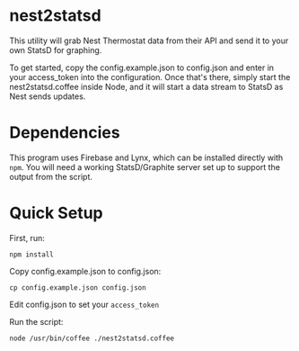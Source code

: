 nest2statsd
===========

This utility will grab Nest Thermostat data from their API and send it
to your own StatsD for graphing.

To get started, copy the config.example.json to config.json and enter in
your access_token into the configuration. Once that's there, simply start
the nest2statsd.coffee inside Node, and it will start a data stream to StatsD
as Nest sends updates.

Dependencies
============

This program uses Firebase and Lynx, which can be installed directly with `npm`. You will need a working StatsD/Graphite server set up to support the output from the script.

Quick Setup
===========

First, run:

    npm install

Copy config.example.json to config.json:

    cp config.example.json config.json
  
Edit config.json to set your `access_token`

Run the script:

    node /usr/bin/coffee ./nest2statsd.coffee
